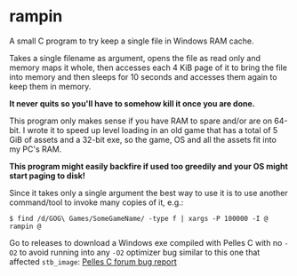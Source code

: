 # rampin

A small C program to try keep a single file in Windows RAM cache.

Takes a single filename as argument, opens the file as read only and memory
maps it whole, then accesses each 4 KiB page of it to bring the file into memory
and then sleeps for 10 seconds and accesses them again to keep them in memory.

**It never quits so you'll have to somehow kill it once you are done.**

This program only makes sense if you have RAM to spare and/or are on 64-bit. I
wrote it to speed up level loading in an old game that has a total of 5 GiB of
assets and a 32-bit exe, so the game, OS and all the assets fit into my PC's RAM.

**This program might easily backfire if used too greedily and your OS might start paging to disk!**

Since it takes only a single argument the best way to use it is to use
another command/tool to invoke many copies of it, e.g.:
```
$ find /d/GOG\ Games/SomeGameName/ -type f | xargs -P 100000 -I @ rampin @
```

Go to releases to download a Windows exe compiled with Pelles C with no `-O2`
to avoid running into any `-O2` optimizer bug similar to this one that affected
`stb_image`: [Pelles C forum bug report](https://forum.pellesc.de/index.php?topic=7837.0)
